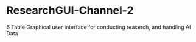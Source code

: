 # ResearchGUI-Channel-2
 6 Table Graphical user interface for conducting reaserch, and handling AI Data
